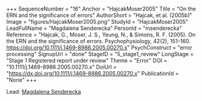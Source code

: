 +++
SequenceNumber = "16"
Anchor = "HajcakMoser2005"
Title = "On the ERN and the significance of errors"
AuthorShort = "Hajcak, et al. (2005b)"
Image = "figures/HajcakMoser2005.png"
StudyId = "HajcakMoser2005"
LeadFullName = "Magdalena Senderecka"
PersonId = "msenderecka"
Reference = "Hajcak, G., Moser, J. S., Yeung, N., & Simons, R. F. (2005). On the ERN and the significance of errors. Psychophysiology, 42(2), 151–160. https://doi.org/10.1111/j.1469-8986.2005.00270.x"
PsychConstruct = "error processing"
SignupUrl = "done"
StageID = "5_stage1_review"
LongStage = "Stage 1 Registered report under review"
Theme = "Error"
DOI = "10.1111/j.1469-8986.2005.00270.x"
DoiUrl = "https://dx.doi.org/10.1111/j.1469-8986.2005.00270.x"
PublicationId = "None"
+++

Lead: [Magdalena Senderecka](/people/#msenderecka)